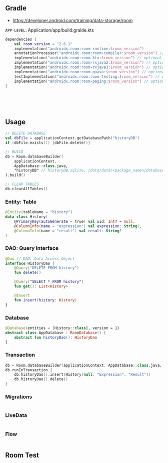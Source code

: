 
## Gradle
- https://developer.android.com/training/data-storage/room

`APP-LEVEL`: Application/app/build.gralde.kts
```kts
dependencies {
    val room_version = "2.6.1"
    implementation("androidx.room:room-runtime:$room_version")
    annotationProcessor("androidx.room:room-compiler:$room_version") // If this project only uses Java source, use the Java annotationProcessor, No additional plugins are necessary
    implementation("androidx.room:room-ktx:$room_version") // optional - Kotlin Extensions and Coroutines support for Room
    implementation("androidx.room:room-rxjava2:$room_version") // optional - RxJava2 support for Room
    implementation("androidx.room:room-rxjava3:$room_version") // optional - RxJava3 support for Room
    implementation("androidx.room:room-guava:$room_version") // optional - Guava support for Room, including Optional and ListenableFuture
    testImplementation("androidx.room:room-testing:$room_version") // optional - Test helpers
    implementation("androidx.room:room-paging:$room_version") // optional - Paging 3 Integration
}
```


<br><br><br>

## Usage
```kotlin
// DELETE DATABASE
val dbFile = applicationContext.getDatabasePath("historyDB")
if (dbFile.exists()) {dbFile.delete()}

// BUILD
db = Room.databaseBuilder(
    applicationContext,
    AppDatabase::class.java,
    "historyDB" // historyDB.sqlite, /data/data/<package_name>/databases/historyDB
).build()

// CLEAR TABLES
db.clearAllTables()


```

### Entity: Table
```kotlin
@Entity(tableName = "history")
data class History(
    @PrimaryKey(autoGenerate = true) val uid: Int? = null,
    @ColumnInfo(name = "expression") val expression: String?,
    @ColumnInfo(name = "result") val result: String?
)
```


### DAO: Query Interface
```kotlin
@Dao // DAO: Data Access Object
interface HistoryDao {
    @Query("DELETE FROM history")
    fun delete()

    @Query("SELECT * FROM history")
    fun get(): List<History>

    @Insert
    fun insert(history: History)
}
```

### Database
```kotlin
@Database(entities = [History::class], version = 1)
abstract class AppDatabase : RoomDatabase() {
    abstract fun historyDao(): HistoryDao
}
```



### Transaction
```kotlin
db = Room.databaseBuilder(applicationContext, AppDatabase::class.java, "historyDB").build() // historyDB.sqlite, /data/data/<package_name>/databases/historyDB
db.runInTransaction {
    db.historyDao().insert(History(null, "Expression", "Result"))
    db.historyDao().delete()
}
```


### Migrations
```kotlin
```

### LiveData
```kotlin
```

### Flow
```kotlin
```

## Room Test
```kotlin
```

